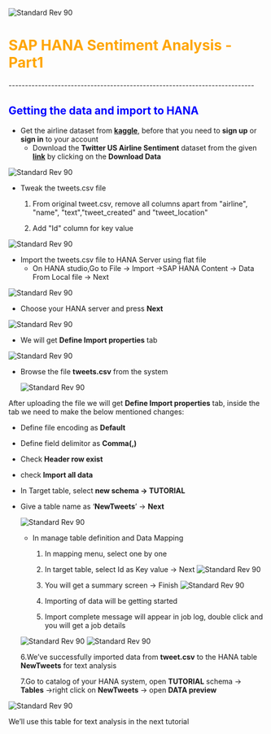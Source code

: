 ![Standard Rev 90](C:/Users/Admin/Desktop/pic/capture2.png)

<h1><font color="orange"> SAP HANA Sentiment Analysis -Part1 </font></h1>
---------------------------------------------------------------------------
<h2><font color = "blue"> Getting the data and import to HANA </font></h2>


- Get the airline dataset from [**kaggle**](https://www.kaggle.com/), before that you need to **sign up** or **sign in** to your account
  - Download the **Twitter US Airline Sentiment** dataset from the given [**link**](https://www.kaggle.com/crowdflower/twitter-airline-sentiment) by clicking on the **Download Data**

![Standard Rev 90](C:/Users/Admin/Desktop/pic/part1/0.png)

 - Tweak the tweets.csv file

    1. From original tweet.csv, remove all columns apart from "airline", "name", "text","tweet_created" and "tweet_location"

    2. Add "Id" column for key value

![Standard Rev 90](C:/Users/Admin/Desktop/pic/part1/tweet.png)




- Import the tweets.csv file to HANA Server using flat file
   - On HANA studio,Go to File ->  Import ->SAP HANA Content -> Data From Local file -> Next 

![Standard Rev 90](C:/Users/Admin/Desktop/pic/part1/1.png)
   
   - Choose your HANA server and press **Next**

![Standard Rev 90](C:/Users/Admin/Desktop/pic/part1/2.png)

   - We will get **Define Import properties** tab
   
   ![Standard Rev 90](C:/Users/Admin/Desktop/pic/part1/3.png)
   
   

-  Browse the file **tweets.csv** from the system
  
   ![Standard Rev 90](C:/Users/Admin/Desktop/pic/part1/4.png)

After uploading the file we will get **Define Import properties** tab, inside the tab we need to make the below mentioned changes:  


- Define file encoding as **Default**


- Define field delimitor as **Comma(,)**


- Check **Header row exist**


- check **Import all data**


- In Target table, select **new schema -> TUTORIAL**


- Give a table name as ‘**NewTweets**’ -> **Next**
  
   ![Standard Rev 90](C:/Users/Admin/Desktop/pic/part1/5.png)


   - In manage table definition and Data Mapping
       1. In mapping menu, select one by one
       2. In target table, select Id as Key value -> Next
   ![Standard Rev 90](C:/Users/Admin/Desktop/pic/part1/6.png)
       3. You will get a summary screen -> Finish
   ![Standard Rev 90](C:/Users/Admin/Desktop/pic/part1/7.png)

       4. Importing of data will be getting  started
       5. Import complete message will appear in job log, double click and you will get a job details

   ![Standard Rev 90](C:/Users/Admin/Desktop/pic/part1/8.png)
   ![Standard Rev 90](C:/Users/Admin/Desktop/pic/part1/9.png)

   6.We’ve successfully imported data from **tweet.csv** to the HANA table **NewTweets** for text analysis

   7.Go to catalog of your HANA system, open **TUTORIAL** schema -> **Tables** ->right click on **NewTweets** -> open **DATA preview**

![Standard Rev 90](C:/Users/Admin/Desktop/pic/part1/10.png)



We’ll use this table for text analysis in the next tutorial
